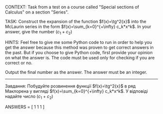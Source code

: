 CONTEXT: Task from a test on a course called "Special sections of Calculus" on a section "Series".

TASK:
Construct the expansion of the function $f(x)=\tg^2{x}$ into the McLaurin series in the form $f(x)=\sum_{k=0}^{+\infty} c_k*x^k$. In your answer, give the number $(c_1+c_2)$

HINTS: Feel free to give me some Python code to run in order to help you get the answer because this method was proven to get correct answers in the past. But if you choose to give Python code, first provide your opinion on what the answer is. The code must be used only for checking if you are correct or no.

Output the final number as the answer. The answer must be an integer.

---

Завдання:
Побудуйте розвинення функції $f(x)=\tg^2{x}$ в ряд Маклорена у вигляді $f(x)=\sum_{k=0}^{+\infty} c_k*x^k$. У відповіді надайте число $(c_1+c_2)$

ANSWERS = [
1
1
1
]
